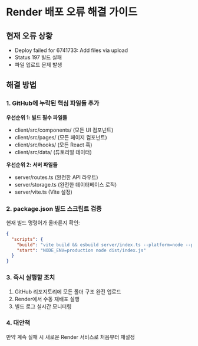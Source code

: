 # Render 배포 오류 해결 가이드

## 현재 오류 상황
- Deploy failed for 6741733: Add files via upload
- Status 197 빌드 실패
- 파일 업로드 문제 발생

## 해결 방법

### 1. GitHub에 누락된 핵심 파일들 추가

**우선순위 1: 빌드 필수 파일들**
- client/src/components/ (모든 UI 컴포넌트)
- client/src/pages/ (모든 페이지 컴포넌트)  
- client/src/hooks/ (모든 React 훅)
- client/src/data/ (튜토리얼 데이터)

**우선순위 2: 서버 파일들**
- server/routes.ts (완전한 API 라우트)
- server/storage.ts (완전한 데이터베이스 로직)
- server/vite.ts (Vite 설정)

### 2. package.json 빌드 스크립트 검증
현재 빌드 명령어가 올바른지 확인:
```json
{
  "scripts": {
    "build": "vite build && esbuild server/index.ts --platform=node --packages=external --bundle --format=esm --outdir=dist",
    "start": "NODE_ENV=production node dist/index.js"
  }
}
```

### 3. 즉시 실행할 조치
1. GitHub 리포지토리에 모든 폴더 구조 완전 업로드
2. Render에서 수동 재배포 실행
3. 빌드 로그 실시간 모니터링

### 4. 대안책
만약 계속 실패 시 새로운 Render 서비스로 처음부터 재설정